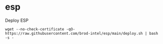 # esp
Deploy ESP

```
wget --no-check-certificate -qO- https://raw.githubusercontent.com/brod-intel/esp/main/deploy.sh | bash -s -
```
